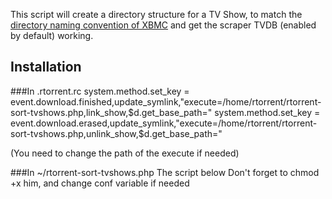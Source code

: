 This script will create a directory structure for a TV Show, to match the [directory naming convention of XBMC](http://wiki.xbmc.org/index.php?title=Video_library/Naming_files/TV_shows#Directory_structure_and_file_names) and get the scraper TVDB (enabled by default) working.

## Installation
###In .rtorrent.rc
    system.method.set_key = event.download.finished,update_symlink,"execute=/home/rtorrent/rtorrent-sort-tvshows.php,link_show,$d.get_base_path="
    system.method.set_key = event.download.erased,update_symlink,"execute=/home/rtorrent/rtorrent-sort-tvshows.php,unlink_show,$d.get_base_path="

(You need to change the path of the execute if needed)

###In ~/rtorrent-sort-tvshows.php
    The script below 
    Don't forget to chmod +x him, and change conf variable if needed 

